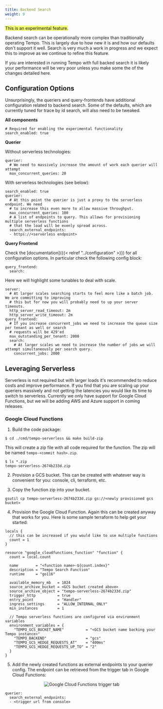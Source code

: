 ```yaml
---
title: Backend Search
weight: 9
---
```


<span style="background-color:#f3f973;">This is an experimental feature.</span>

Backend search can be operationally more complex than traditionally operating Tempo. This is largely due
to how new it is and how our defaults don't support it well. Search is very much a work in progress and 
we expect this to improve as we continue to refine this feature. 

If you are interested in running Tempo with full backed search it is likely your performance will be very poor
unless you make some the of the changes detailed here.

## Configuration Options

Unsurprisingly, the queriers and query-frontends have additional configuration related to backend search. 
Some of the defaults, which are currently tuned for trace by id search, will also need to be tweaked.

**All components**
```
# Required for enabling the experimental functionality
search_enabled: true
```

**Querier**

Without serverless technologies:
```
querier:
  # We need to massively increase the amount of work each querier will attempt
  max_concurrent_queries: 20
```

With serverless technologies (see below):
```
search_enabled: true
querier:
  # At this point the querier is just a proxy to the serverless endpoint. We need
  # to increase this even more to allow massive throughput.
  max_concurrent_queries: 100
  # A list of endpoints to query. This allows for provisioning multiple serverless functions
  # that the load will be evenly spread across.
  search_external_endpoints:
  - https://<serverless endpoint>
```

**Query Frontend**

Check the [documentation]({{< relref "../configuration" >}}) for all configuration options. In particular
check the following config block:

```
query_frontend:
  search:
```

Here we will highlight some tunables to deal with scale.

```
server:
  # At larger scales searching starts to feel more like a batch job. We are committing to improving
  # this but for now you will probably need to up your server timeouts.
  http_server_read_timeout: 2m
  http_server_write_timeout: 2m
query_frontend:
  # If you increase concurrent_jobs we need to increase the queue size per tenant as well or search
  # requests will be 429'ed
  max_outstanding_per_tenant: 2000
  search:
    # At larger scales we need to increase the number of jobs we will attempt simultaneously per search query.
    concurrent_jobs: 2000
```

## Leveraging Serverless

Serverless is not required but with larger loads it's recommended to reduce costs and improve performance. If you find
that you are scaling up your queriers massively and not getting the latencies you would like its time to switch to
serverless. Currently we only have support for Google Cloud Functions, but we will be adding AWS and Azure support in 
coming releases.

### Google Cloud Functions

1. Build the code package:

```
$ cd ./cmd/tempo-serverless && make build-zip
```

This will create a zip file with all code required for the function. The zip will be named `tempo-<commit hash>.zip`.

```
$ ls *.zip
tempo-serverless-2674b233d.zip
```

2. Provision a GCS bucket. This can be created with whatever way is convenient for you: console, cli, terraform, etc.

3. Copy the function zip into your bucket.
```
gsutil cp tempo-serverless-2674b233d.zip gs://<newly provisioned gcs bucket>
```

4. Provision the Google Cloud Function. Again this can be created anyway that works for you. Here is some sample terraform
to help get your started:

```
locals {
  // this can be increased if you would like to use multiple functions
  count = 1
}

resource "google_cloudfunctions_function" "function" {
  count = local.count

  name        = "<function name>-${count.index}"
  description = "Tempo Search Function"
  runtime     = "go116"

  available_memory_mb   = 1024
  source_archive_bucket = <GCS bucket created above>
  source_archive_object = "tempo-serverless-2674b233d.zip"
  trigger_http          = true
  entry_point           = "Handler"
  ingress_settings      = "ALLOW_INTERNAL_ONLY"
  min_instances         = 1

  // Tempo serverless functions are configured via environment variables
  environment_variables = {
    "TEMPO_GCS_BUCKET_NAME"          = "<GCS bucket name backing your Tempo instance>"
    "TEMPO_BACKEND"                  = "gcs"
    "TEMPO_GCS_HEDGE_REQUESTS_AT"    = "400ms"
    "TEMPO_GCS_HEDGE_REQUESTS_UP_TO" = "2"
  }
}
```

5. Add the newly created functions as external endpoints to your querier config. The endpoint can be 
retrieved from the trigger tab in Google Cloud Functions:

<p align="center"><img src="../backend_search_cloud_function_trigger.png" alt="Google Cloud Functions trigger tab"></p>

```
querier:
  search_external_endpoints:
  - <trigger url from console>
```
